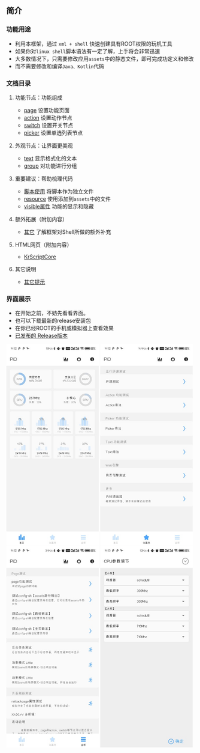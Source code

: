 ## 简介

### 功能用途
- 利用本框架，通过 `xml + shell` 快速创建具有ROOT权限的玩机工具
- 如果你对`linux shell`脚本语法有一定了解，上手将会非常迅速
- 大多数情况下，只需要修改应用`assets`中的静态文件，即可完成功定义和修改
- 而不需要修改和编译`Java、Kotlin`代码

### 文档目录

1. 功能节点：功能组成
    - [page](./docs/Page.md) 设置功能页面
    - [action](./docs/Action.md) 设置动作节点
    - [switch](./docs/Switch.md) 设置开关节点
    - [picker](./docs/Picker.md) 设置单选列表节点

2. 外观节点：让界面更美观
    - [text](./docs/Text.md) 显示格式化的文本
    - [group](./docs/Group.md) 对功能进行分组

3. 重要建议：帮助梳理代码
    - [脚本使用](./docs/Script.md) 将脚本作为独立文件
    - [resource](./docs/Resource.md) 使用添加到`assets`中的文件
    - [visible属性](./docs/Property_Visible.md) 功能的显示和隐藏

4. 额外拓展（附加内容）
    - [其它](./docs/Extra.md) 了解框架对Shell所做的额外补充

5. HTML网页（附加内容）
    - [KrScriptCore](./docs/js-engine/WebBrowser.md "网页上运行脚本 说明章节")

6. 其它说明
    - [其它提示](./docs/Other.md)

### 界面展示
- 在开始之前，不妨先看看界面。
- 也可以下载最新的release安装包
- 在你已经ROOT的手机或模拟器上查看效果
- [已发布的 Release版本](https://github.com/helloklf/kr-scripts/releases)

<img src="./docs/exhibition/home.jpg" height="auto" width="49%" /> <img src="./docs/exhibition/favorite.jpg" height="auto" width="49%" /> <img src="./docs/exhibition/more.jpg" height="auto" width="49%" /> <img src="./docs/exhibition/action-params.jpg" height="auto" width="49%" />